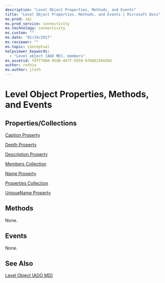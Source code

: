 ```yaml
---
description: "Level Object Properties, Methods, and Events"
title: "Level Object Properties, Methods, and Events | Microsoft Docs"
ms.prod: sql
ms.prod_service: connectivity
ms.technology: connectivity
ms.custom: ""
ms.date: "01/19/2017"
ms.reviewer: ""
ms.topic: conceptual
helpviewer_keywords: 
  - "Level object [ADO MD], members"
ms.assetid: fdff70b0-95d0-447f-9359-97b8d159420d
author: rothja
ms.author: jroth
---
```

# Level Object Properties, Methods, and Events
## Properties/Collections  
 [Caption Property](../../../ado/reference/ado-md-api/caption-property-ado-md.md)  
  
 [Depth Property](../../../ado/reference/ado-md-api/depth-property-ado-md.md)  
  
 [Description Property](../../../ado/reference/ado-md-api/description-property-ado-md.md)  
  
 [Members Collection](../../../ado/reference/ado-md-api/members-collection-ado-md.md)  
  
 [Name Property](../../../ado/reference/ado-md-api/name-property-ado-md.md)  
  
 [Properties Collection](../../../ado/reference/ado-api/properties-collection-ado.md)  
  
 [UniqueName Property](../../../ado/reference/ado-md-api/uniquename-property-ado-md.md)  
  
## Methods  
 None.  
  
## Events  
 None.  
  
## See Also  
 [Level Object (ADO MD)](../../../ado/reference/ado-md-api/level-object-ado-md.md)
